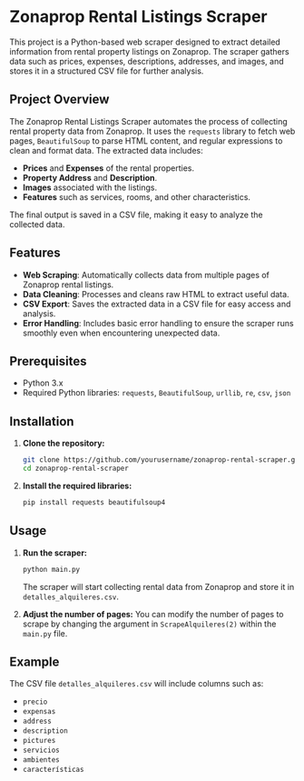 # Zonaprop Rental Listings Scraper

This project is a Python-based web scraper designed to extract detailed information from rental property listings on Zonaprop. The scraper gathers data such as prices, expenses, descriptions, addresses, and images, and stores it in a structured CSV file for further analysis.

## Project Overview

The Zonaprop Rental Listings Scraper automates the process of collecting rental property data from Zonaprop. It uses the `requests` library to fetch web pages, `BeautifulSoup` to parse HTML content, and regular expressions to clean and format data. The extracted data includes:

- **Prices** and **Expenses** of the rental properties.
- **Property Address** and **Description**.
- **Images** associated with the listings.
- **Features** such as services, rooms, and other characteristics.

The final output is saved in a CSV file, making it easy to analyze the collected data.

## Features

- **Web Scraping**: Automatically collects data from multiple pages of Zonaprop rental listings.
- **Data Cleaning**: Processes and cleans raw HTML to extract useful data.
- **CSV Export**: Saves the extracted data in a CSV file for easy access and analysis.
- **Error Handling**: Includes basic error handling to ensure the scraper runs smoothly even when encountering unexpected data.

## Prerequisites

- Python 3.x
- Required Python libraries: `requests`, `BeautifulSoup`, `urllib`, `re`, `csv`, `json`

## Installation

1. **Clone the repository:**
    ```bash
    git clone https://github.com/yourusername/zonaprop-rental-scraper.git
    cd zonaprop-rental-scraper
    ```

2. **Install the required libraries:**
    ```bash
    pip install requests beautifulsoup4
    ```

## Usage

1. **Run the scraper:**
    ```bash
    python main.py
    ```

    The scraper will start collecting rental data from Zonaprop and store it in `detalles_alquileres.csv`.

2. **Adjust the number of pages:**
    You can modify the number of pages to scrape by changing the argument in `ScrapeAlquileres(2)` within the `main.py` file.

## Example

The CSV file `detalles_alquileres.csv` will include columns such as:
- `precio`
- `expensas`
- `address`
- `description`
- `pictures`
- `servicios`
- `ambientes`
- `características`

